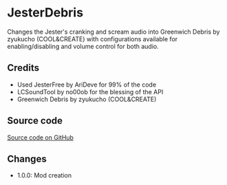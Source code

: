 # JesterDebris
Changes the Jester's cranking and scream audio into Greenwich Debris by zyukucho (COOL&CREATE) with configurations available for enabling/disabling and volume control for both audio.<br>

## Credits
- Used JesterFree by AriDeve for 99% of the code
- LCSoundTool by no00ob for the blessing of the API
- Greenwich Debris by zyukucho (COOL&CREATE) 

## Source code
[Source code on GitHub](https://github.com/Minzhire/JesterDebris)

## Changes
- 1.0.0: Mod creation